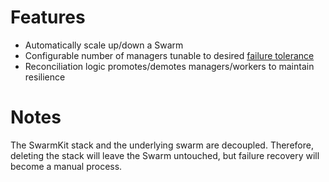 # Features

* Automatically scale up/down a Swarm
* Configurable number of managers tunable to desired [failure tolerance](https://docs.docker.com/engine/swarm/admin_guide/#/add-manager-nodes-for-fault-tolerance)
* Reconciliation logic promotes/demotes managers/workers to maintain resilience

# Notes

The SwarmKit stack and the underlying swarm are decoupled. Therefore, deleting the stack will leave the Swarm untouched, but failure recovery will become a manual process.